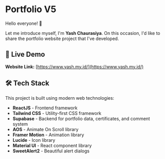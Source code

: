 # Portfolio V5

Hello everyone\! 👋

Let me introduce myself, I'm **Yash Chaurasiya**. On this occasion, I'd like to share the portfolio website project that I've developed.

## 🚀 Live Demo

**Website Link:** [https://www.yash.my.id/](https://www.yash.my.id/)

## 🛠️ Tech Stack

This project is built using modern web technologies:

  - **ReactJS** - Frontend framework
  - **Tailwind CSS** - Utility-first CSS framework
  - **Supabase** - Backend for portfolio data, certificates, and comment system
  - **AOS** - Animate On Scroll library
  - **Framer Motion** - Animation library
  - **Lucide** - Icon library
  - **Material UI** - React component library
  - **SweetAlert2** - Beautiful alert dialogs
